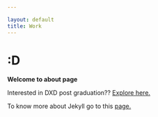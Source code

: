 ```yaml
---

layout: default
title: Work
---
```



<div class="container">
  <h1>:D</h1>

  <p><strong>Welcome to about page</strong></p>
  <p>Interested in DXD post graduation?? <a href="http://dxd.belasartes.ulisboa.pt/">Explore here.</a></p> 
  <p>To know more about Jekyll go to this <a href="https://jekyllrb.com/">page.</a></p> 

</div>

